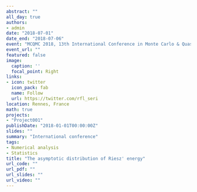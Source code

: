```yaml
---
abstract: ""
all_day: true
authors:
- admin
date: "2018-07-01"
date_end: "2018-07-06"
event: "MCQMC 2018, 13th International Conference in Monte Carlo & Quasi-Monte Carlo Methods in Scientific Computing"
event_url: ""
featured: false
image:
  caption: ''
  focal_point: Right
links:
- icon: twitter
  icon_pack: fab
  name: Follow
  url: https://twitter.com/rfl_seri
location: Rennes, France
math: true
projects:
- "Project001"
publishDate: "2018-01-01T00:00:00Z"
slides: ""
summary: "International conference"
tags:
- Numerical analysis
- Statistics
title: "The asymptotic distribution of Riesz' energy"
url_code: ""
url_pdf: ""
url_slides: ""
url_video: ""
---
```

